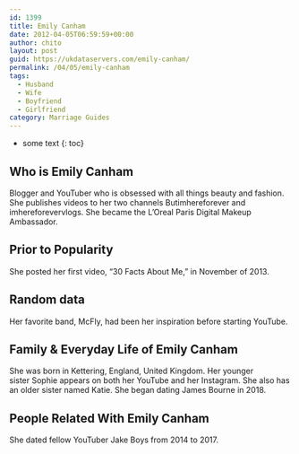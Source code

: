 ```yaml
---
id: 1399
title: Emily Canham
date: 2012-04-05T06:59:59+00:00
author: chito
layout: post
guid: https://ukdataservers.com/emily-canham/
permalink: /04/05/emily-canham
tags:
  - Husband
  - Wife
  - Boyfriend
  - Girlfriend
category: Marriage Guides
---
```


* some text
{: toc}


## Who is  Emily Canham
                  
                  
                  
Blogger and YouTuber who is obsessed with all things beauty and fashion. She publishes videos to her two channels Butimhereforever and imhereforevervlogs. She became the L&#8217;Oreal Paris Digital Makeup Ambassador.
                  
                
                
                
## Prior to Popularity 
                  
                  
                  
She posted her first video, &#8220;30 Facts About Me,&#8221; in November of 2013.
                  
                
                
                
## Random data 
                  
                  
                  
Her favorite band, McFly, had been her inspiration before starting YouTube.
                  
                
                
                
## Family & Everyday Life of Emily Canham
                  
                  
                  
She was born in Kettering, England, United Kingdom. Her younger sister Sophie appears on both her YouTube and her Instagram. She also has an older sister named Katie. She began dating James Bourne in 2018. 
                  
                
                
                
## People Related With  Emily Canham
                  
                  
                  
She dated fellow YouTuber Jake Boys from 2014 to 2017.
                  
                
              
            
          
          
          
    
    
  
